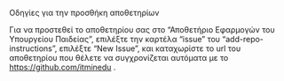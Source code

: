 
Οδηγίες για την προσθήκη αποθετηρίων 

Για να προστεθεί το αποθετηρίου σας στο “Αποθετήριο Εφαρμογών του Υπουργείου Παιδείας”, επιλέξτε την καρτέλα “issue” του “add-repo-instructions”,  επιλέξτε “New Issue”, και καταχωρίστε το url του αποθετηρίου που θέλετε να συγχρονίζεται αυτόματα με το https://github.com/itminedu .
